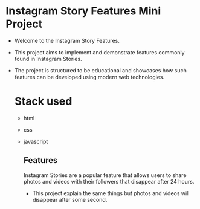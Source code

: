 # Instagram Story Features Mini Project



- Welcome to the Instagram Story Features.
- This project aims to implement and demonstrate  features commonly found in Instagram Stories. 
- The project is structured to be educational and showcases how such features can be developed using modern web technologies.


  # Stack used
  - html
  - css
  - javascript

    ## Features
     Instagram Stories are a popular feature that allows users to share photos and videos with their followers that disappear after 24 hours.
     - This project explain the same things but photos and videos will disappear after some second.

